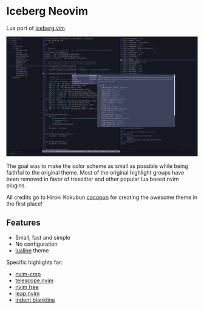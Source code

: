 # Iceberg Neovim

Lua port of [iceberg.vim](https://github.com/cocopon/iceberg.vim)

![Screenshot](https://github.com/oahlen/assets/raw/main/iceberg.nvim/screenshot.png)

The goal was to make the color scheme as small as possible while being faithful to the original theme.
Most of the original highlight groups have been removed in favor of treesitter and other popular lua based nvim plugins.

All credits go to Hiroki Kokubun [cocopon](https://github.com/cocopon) for creating the awesome theme in the first place!

## Features

* Small, fast and simple
* No configuration
* [lualine](https://github.com/nvim-lualine/lualine.nvim) theme

Specific highlights for:

* [nvim-cmp](https://github.com/hrsh7th/nvim-cmp)
* [telescope.nvim](https://github.com/nvim-telescope/telescope.nvim)
* [nvim tree](https://github.com/nvim-tree/nvim-tree.lua)
* [leap.nvim](https://github.com/ggandor/leap.nvim)
* [indent blankline](https://github.com/lukas-reineke/indent-blankline.nvim)
